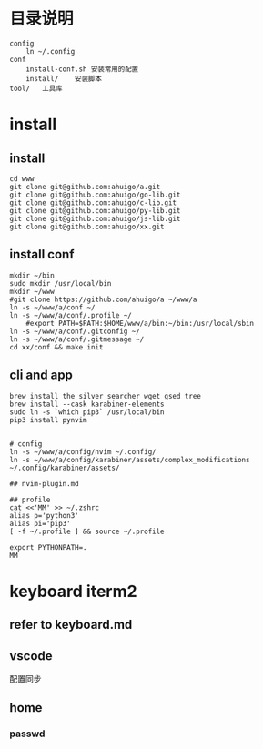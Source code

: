 # 目录说明
	config
		ln ~/.config
	conf
		install-conf.sh 安装常用的配置
		install/	安装脚本
	tool/	工具库

# install
## install 
    cd www
    git clone git@github.com:ahuigo/a.git
    git clone git@github.com:ahuigo/go-lib.git
    git clone git@github.com:ahuigo/c-lib.git
    git clone git@github.com:ahuigo/py-lib.git
    git clone git@github.com:ahuigo/js-lib.git
    git clone git@github.com:ahuigo/xx.git

## install conf
    mkdir ~/bin
    sudo mkdir /usr/local/bin
    mkdir ~/www
    #git clone https://github.com/ahuigo/a ~/www/a
    ln -s ~/www/a/conf ~/
    ln -s ~/www/a/conf/.profile ~/
        #export PATH=$PATH:$HOME/www/a/bin:~/bin:/usr/local/sbin
    ln -s ~/www/a/conf/.gitconfig ~/
    ln -s ~/www/a/conf/.gitmessage ~/
    cd xx/conf && make init

## cli and app

    brew install the_silver_searcher wget gsed tree
    brew install --cask karabiner-elements
    sudo ln -s `which pip3` /usr/local/bin
    pip3 install pynvim


    # config
    ln -s ~/www/a/config/nvim ~/.config/
    ln -s ~/www/a/config/karabiner/assets/complex_modifications ~/.config/karabiner/assets/

    ## nvim-plugin.md

    ## profile
    cat <<'MM' >> ~/.zshrc
    alias p='python3'
    alias pi='pip3'
    [ -f ~/.profile ] && source ~/.profile

    export PYTHONPATH=.
    MM


# keyboard iterm2
## refer to keyboard.md

## vscode
配置同步

## home

### passwd
